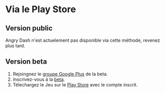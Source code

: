 <!-- TITLE: 1.1. Installation Android -->
<!-- SUBTITLE: Installation sur Android -->

# Via le Play Store
## Version public
Angry Dash n'est actuelement pas disponible via cette méthode, revenez plus tard.

## Version beta
1. Rejoingnez le [groupe Google Plus](https://plus.google.com/u/0/communities/104855126997408251493) de la beta.
2. Inscrivez-vous à la [beta](https://play.google.com/apps/testing/com.fr_06Games.AngryDash).
3. Télechargez le Jeu sur le [Play Store](https://play.google.com/store/apps/details?id=com.fr_06Games.AngryDash) avec le compte inscrit.